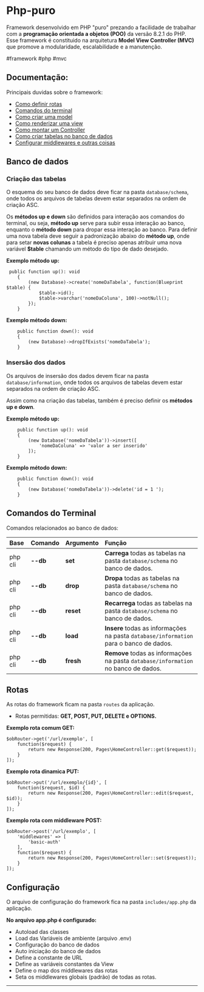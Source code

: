 # Php-puro
Framework desenvolvido em PHP "puro" prezando a facilidade de trabalhar com a __programação orientada a objetos (POO)__ da versão 8.2.1 do PHP.
Esse framework é constituido na arquitetura __Model View Controller (MVC)__ que promove a modularidade, escalabilidade e a manutenção.

#framework #php #mvc

<a name="ancora"></a>
## Documentação:
Principais duvidas sobre o framework:

- [Como definir rotas](#rotas)
- [Comandos do terminal](#comandos)
- [Como criar uma model](#ancora4)
- [Como renderizar uma view](#ancora4)
- [Como montar um Controller](#ancora4)
- [Como criar tabelas no banco de dados](#database)
- [Configurar middlewares e outras coisas](#config)
  
<a id="database"></a>
-

## Banco de dados
### Criação das tabelas
O esquema do seu banco de dados deve ficar na pasta `database/schema`, onde todos os arquivos de tabelas devem estar separados na ordem de criação ASC.

Os __métodos up e down__ são definidos para interação aos comandos do terminal, ou seja, __método up__ serve para subir essa interação ao banco, enquanto o __método down__ para dropar essa interação ao banco. 
Para definir uma nova tabela deve seguir a padronização abaixo do __método up__, onde para setar __novas colunas__ a tabela é preciso apenas atribuir uma nova variável __$table__ chamando um método do tipo de dado desejado.

__Exemplo método up:__
```
 public function up(): void
    {
        (new Database)->create('nomeDaTabela', function(Blueprint $table) {
            $table->id();
            $table->varchar('nomeDaColuna', 100)->notNull();
        });
    }

```

__Exemplo método down:__

```
    public function down(): void
    {
        (new Database)->dropIfExists('nomeDaTabela');
    }

```
### Insersão dos dados

Os arquivos de insersão dos dados devem ficar na pasta `database/information`, onde todos os arquivos de tabelas devem estar separados na ordem de criação ASC.

Assim como na criação das tabelas, também é preciso definir os __métodos up e down__.

__Exemplo método up:__
```
    public function up(): void
    {
        (new Database('nomeDaTabela'))->insert([
            'nomeDaColuna' => 'valor a ser inserido'
        ]);
    }
```

__Exemplo método down:__
```
    public function down(): void
    {
        (new Database('nomeDaTabela'))->delete('id = 1 ');
    }
```

<a id="comandos"></a>

## Comandos do Terminal

Comandos relacionados ao banco de dados:

| Base        | Comando  | Argumento    | Função                                                                                     |
| :---------- | -------- | ------------ | :----------------------------------------------------------------------------------------- |
| php cli     | __--db__ | __set__      |	__Carrega__ todas as tabelas na pasta `database/schema` no banco de dados.                 |
| php cli     | __--db__ | __drop__     | __Dropa__ todas as tabelas na pasta `database/schema` no banco de dados.                   |
| php cli     | __--db__ | __reset__    |	__Recarrega__ todas as tabelas na pasta `database/schema` no banco de dados.               |
| php cli     | __--db__ | __load__     | __Insere__ todas as informações na pasta `database/information` para o banco de dados.     |
| php cli     | __--db__ | __fresh__    |	__Remove__ todas as informações na pasta `database/information` no banco de dados.         |

<a id="rotas"></a>

## Rotas

As rotas do framework ficam na pasta `routes` da aplicação. 

* Rotas permitidas: __GET, POST, PUT, DELETE e OPTIONS.__

__Exemplo rota comum GET:__
```
$obRouter->get('/url/exemplo', [
    function($request) {
        return new Response(200, Pages\HomeController::get($request));
    }
]);
```

__Exemplo rota dinamica PUT:__
```
$obRouter->put('/url/exemplo/{id}', [
    function($request, $id) {
        return new Response(200, Pages\HomeController::edit($request, $id));
    }
]);
```

__Exemplo rota com middleware POST:__
```
$obRouter->post('/url/exemplo', [
    'middlewares' => [
        'basic-auth'
    ],
    function($request) {
        return new Response(200, Pages\HomeController::set($request));
    }
]);
```
<a id="config"></a>

## Configuração

O arquivo de configuração do framework fica na pasta `includes/app.php` da aplicação.

__No arquivo app.php é configurado:__

* Autoload das classes
* Load das Variáveis de ambiente (arquivo .env)
* Configuração do banco de dados
* Auto iniciação do banco de dados
* Define a constante de URL
* Define as variáveis constantes da View
* Define o map dos middlewares das rotas
* Seta os middlewares globais (padrão) de todas as rotas.
  
**********************************************
